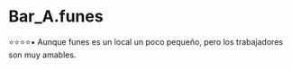 # Bar_A.funes
⭐⭐⭐⭐▪️
Aunque funes es un local un poco pequeño, pero los trabajadores son muy amables.
